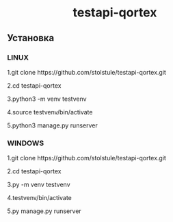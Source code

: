 <h1 align="center">testapi-qortex</h1>
<h2>Установка</h2>

<h3>LINUX</h3>
<p>1.git clone https://github.com/stolstule/testapi-qortex.git<p>
<p>2.cd testapi-qortex</p>
<p>3.python3 -m venv testvenv</p>
<p>4.source testvenv/bin/activate</p>
<p>5.python3 manage.py runserver</p>

<h3>WINDOWS</h3>
<p>1.git clone https://github.com/stolstule/testapi-qortex.git<p>
<p>2.cd testapi-qortex</p>
<p>3.py -m venv testvenv</p>
<p>4.testvenv/bin/activate</p>
<p>5.py manage.py runserver</p>
